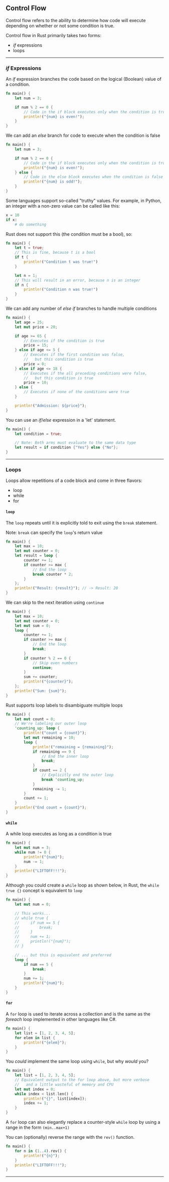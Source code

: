 ## Control Flow ##

Control flow refers to the ability to determine how code will execute
depending on whether or not some condition is true.

Control flow in Rust primarily takes two forms:

* *if* expressions
* loops

---

### *if* Expressions ###

An *if* expression branches the code based on the logical (Boolean)
value of a condition.

```rust
fn main() {
    let num = 3;

    if num % 2 == 0 {
        // Code in the if block executes only when the condition is true
        println!("{num} is even!");
    }
}
```

We can add an *else* branch for code to execute when the condition is
false

```rust
fn main() {
    let num = 3;

    if num % 2 == 0 {
        // Code in the if block executes only when the condition is true
        println!("{num} is even!");
    } else {
        // Code in the else block executes when the condition is false
        println!("{num} is odd!");
    }
}
```

Some languages support so-called "truthy" values. For example, in
Python, an integer with a non-zero value can be called like this:

```python
x = 10
if x:
    # do something
```

Rust does not support this (the condition must be a bool), so:

```rust
fn main() {
    let t = true;
    // This is fine, because t is a bool
    if t {
        println!("Condition t was true!")
    }

    let n = 1;
    // This will result in an error, because n is an integer
    if n {
        println!("Condition n was true!")
    }
}
```

We can add any number of *else if* branches to handle multiple
conditions

```rust
fn main() {
    let age = 25;
    let mut price = 20;

    if age >= 65 {
        // Executes if the condition is true
        price = 15;
    } else if age <= 5 {
        // Executes if the first condition was false,
        //   but this condition is true
        price = 0;
    } else if age <= 18 {
        // Executes if the all preceding conditions were false,
        //   but this condition is true
        price = 10;
    } else {
        // Executes if none of the conditions were true
    }

    println!("Admission: ${price}");
}
```

You can use an *if*/*else* expression in a 'let' statement.

```rust
fn main() {
    let condition = true;

    // Note: Both arms must evaluate to the same data type
    let result = if condition {"Yes"} else {"No"};
}
```

---

### Loops ###

Loops allow repetitions of a code block and come in three flavors:

* loop
* while
* for

#### ```loop``` ####

The ```loop``` repeats until it is explicitly told to exit using
the ```break``` statement.

Note: ```break``` can specify the ```loop```'s return value

```rust
fn main() {
    let max = 10;
    let mut counter = 0;
    let result = loop {
        counter += 1;
        if counter >= max {
            // End the loop
            break counter * 2;
        }
    };
    println!("Result: {result}"); // -> Result: 20
}
```

We can skip to the next iteration using ```continue```

```rust
fn main() {
    let max = 10;
    let mut counter = 0;
    let mut sum = 0;
    loop {
        counter += 1;
        if counter >= max {
            // End the loop
            break;
        }
        if counter % 2 == 0 {
            // Skip even numbers
            continue;
        }
        sum += counter;
        println!("{counter}");
    };
    println!("Sum: {sum}");
}
```

Rust supports loop labels to disambiguate multiple loops

```rust
fn main() {
    let mut count = 0;
    // We're labeling our outer loop
    'counting_up: loop {
        println!("count = {count}");
        let mut remaining = 10;
        loop {
            println!("remaining = {remaining}");
            if remaining == 9 {
                // End the inner loop
                break;
            }
            if count == 2 {
                // Explicitly end the outer loop
                break 'counting_up;
            }
            remaining -= 1;
        }
        count += 1;
    }
    println!("End count = {count}");
}
```

#### ```while``` ####

A while loop executes as long as a condition is true

```rust
fn main() {
    let mut num = 3;
    while num != 0 {
        println!("{num}");
        num -= 1;
    }
    println!("LIFTOFF!!!");
}
```

Although you could create a ```while``` loop as shown below, in
Rust, the ```while true {}``` concept is equivalent to
```loop```

```rust
fn main() {
    let mut num = 0;

    // This works...
    // while true {
    //     if num == 5 {
    //         break;
    //     }
    //     num += 1;
    //     println!("{num}");
    // }

    // ... but this is equivalent and preferred
    loop {
        if num == 5 {
            break;
        }
        num += 1;
        println!("{num}");
    }
}
```

#### ```for``` ####

A ```for``` loop is used to iterate across a collection and is the
same as the *foreach* loop implemented in other languages like C#.

```rust
fn main() {
    let list = [1, 2, 3, 4, 5];
    for elem in list {
        println!("{elem}");
    }
}
```

You *could* implement the same loop using ```while```, but why *would* you?

```rust
fn main() {
    let list = [1, 2, 3, 4, 5];
    // Equivalent output to the for loop above, but more verbose
    //   and a little wasteful of memory and CPU
    let mut index = 0;
    while index < list.len() {
        println!("{}", list[index]);
        index += 1;
    }
}
```

A ```for``` loop can also elegantly replace a counter-style
```while``` loop by using a range in the form ```(min..max+1)```

You can (optionally) reverse the range with the ```rev()```
function.

```rust
fn main() {
    for n in (1..4).rev() {
        println!("{n}");
    }
    println!("LIFTOFF!!!");
}
```

---
